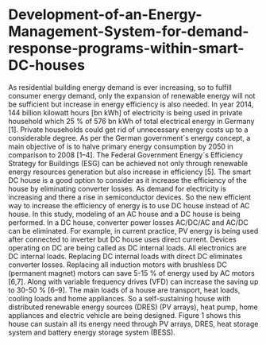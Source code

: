 # Development-of-an-Energy-Management-System-for-demand-response-programs-within-smart-DC-houses
As residential building energy demand is ever increasing, so to fulfill consumer energy demand, only the expansion of renewable energy will not be sufficient but increase in energy efficiency is also needed. In year 2014, 144 billion kilowatt hours [bn kWh] of electricity is being used in private household which 25 % of 576 bn kWh of total electrical energy in Germany [1]. Private households could get rid of unnecessary energy costs up to a considerable degree.
As per the German government´s energy concept, a main objective of is to halve primary energy consumption by 2050 in comparison to 2008 [1–4]. The Federal Government Energy´s Efficiency Strategy for Buildings (ESG) can be achieved not only through renewable energy resources generation but also increase in efficiency [5].
The smart DC house is a good option to consider as it increase the efficiency of the house by eliminating converter losses. As demand for electricity is increasing and there a rise in semiconductor devices. So the new efficient way to increase the efficiency of energy is to use DC house instead of AC house. In this study, modeling of an AC house and a DC house is being performed. In a DC house, converter power losses AC/DC/AC and AC/DC can be eliminated. For example, in current practice, PV energy is being used after connected to inverter but DC house uses direct current. Devices operating on DC are being called as DC internal loads. All electronics are DC internal loads. Replacing DC internal loads with direct DC eliminates converter losses. Replacing all induction motors with brushless DC (permanent magnet) motors can save 5-15 % of energy used by AC motors [6,7]. Along with variable frequency drives (VFD) can increase the saving up to 30-50 % [6–9].
The main loads of a house are transport, heat loads, cooling loads and home appliances. So a self-sustaining house with distributed renewable energy sources (DRES) (PV arrays), heat pump, home appliances and electric vehicle are being designed. Figure 1 shows this house can sustain all its energy need through PV arrays, DRES, heat storage system and battery energy storage system (BESS).
